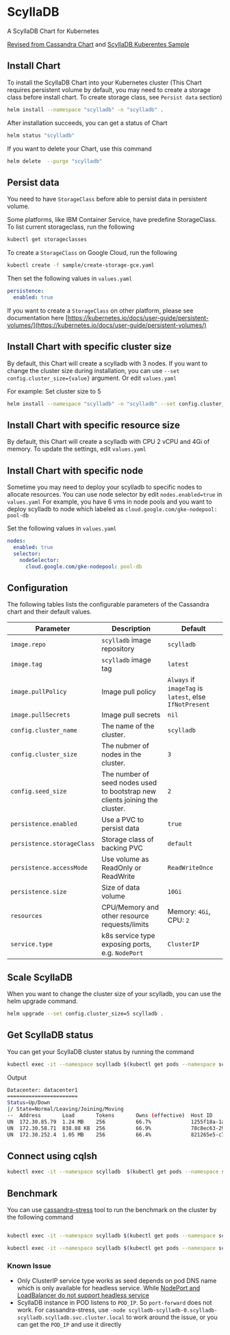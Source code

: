 # ScyllaDB
A ScyllaDB Chart for Kubernetes

[Revised from Cassandra Chart](https://github.com/kubernetes/charts/tree/master/incubator/cassandra) and [ScyllaDB Kuberentes Sample](https://github.com/scylladb/scylla-code-samples/tree/master/kubernetes-scylla)

## Install Chart
To install the ScyllaDB Chart into your Kubernetes cluster (This Chart requires persistent volume by default, you may need to create a storage class before install chart. To create storage class, see `Persist data` section)

```bash
helm install --namespace "scylladb" -n "scylladb" .
```

After installation succeeds, you can get a status of Chart

```bash
helm status "scylladb"
```

If you want to delete your Chart, use this command
```bash
helm delete  --purge "scylladb"
```

## Persist data
You need to have `StorageClass` before able to persist data in persistent volume. 

Some platforms, like IBM Container Service, have predefine StorageClass.
To list current storageclass, run the following

```bash
kubectl get storageclasses
```

To create a `StorageClass` on Google Cloud, run the following

```bash
kubectl create -f sample/create-storage-gce.yaml
```

Then set the following values in `values.yaml`

```yaml
persistence:
  enabled: true
```

If you want to create a `StorageClass` on other platform, please see documentation here [https://kubernetes.io/docs/user-guide/persistent-volumes/](https://kubernetes.io/docs/user-guide/persistent-volumes/)


## Install Chart with specific cluster size
By default, this Chart will create a scylladb with 3 nodes. If you want to change the cluster size during installation, you can use `--set config.cluster_size={value}` argument. Or edit `values.yaml`

For example:
Set cluster size to 5

```bash
helm install --namespace "scylladb" -n "scylladb" --set config.cluster_size=5 .
```

## Install Chart with specific resource size
By default, this Chart will create a scylladb with CPU 2 vCPU and 4Gi of memory.
To update the settings, edit `values.yaml`

## Install Chart with specific node
Sometime you may need to deploy your scylladb to specific nodes to allocate resources. You can use node selector by edit `nodes.enabled=true` in `values.yaml`
For example, you have 6 vms in node pools and you want to deploy scylladb to node which labeled as `cloud.google.com/gke-nodepool: pool-db`

Set the following values in `values.yaml`

```yaml
nodes:
  enabled: true
  selector:
    nodeSelector:
      cloud.google.com/gke-nodepool: pool-db
```

## Configuration

The following tables lists the configurable parameters of the Cassandra chart and their default values.

| Parameter                  | Description                                     | Default                                                    |
| -----------------------    | ---------------------------------------------   | ---------------------------------------------------------- |
| `image.repo`               | `scylladb` image repository                    | `scylladb`                                                  |
| `image.tag`                | `scylladb` image tag                           | `latest`                                                    |
| `image.pullPolicy`         | Image pull policy                               | `Always` if `imageTag` is `latest`, else `IfNotPresent`    |
| `image.pullSecrets`        | Image pull secrets                              | `nil`                                                      |
| `config.cluster_name`      | The name of the cluster.                        | `scylladb`                                                 |
| `config.cluster_size`      | The nubmer of nodes in the cluster.             | `3`                                                        |
| `config.seed_size`         | The number of seed nodes used to bootstrap new clients joining the cluster.                  | `2`           |
| `persistence.enabled`      | Use a PVC to persist data                       | `true`                                                     |
| `persistence.storageClass` | Storage class of backing PVC                    | `default`                                                  |
| `persistence.accessMode`   | Use volume as ReadOnly or ReadWrite             | `ReadWriteOnce`                                            |
| `persistence.size`         | Size of data volume                             | `10Gi`                                                     |
| `resources`                | CPU/Memory and other resource requests/limits   | Memory: `4Gi`, CPU: `2`                                    |
| `service.type`             | k8s service type exposing ports, e.g. `NodePort`| `ClusterIP`                                                |

## Scale ScyllaDB
When you want to change the cluster size of your scylladb, you can use the helm upgrade command.

```bash
helm upgrade --set config.cluster_size=5 scylladb .
```

## Get ScyllaDB status
You can get your ScyllaDB cluster status by running the command

```bash
kubectl exec -it --namespace scylladb $(kubectl get pods --namespace scylladb -l app=scylladb-scylladb -o jsonpath='{.items[0].metadata.name}') nodetool status
```

Output
```bash
Datacenter: datacenter1
=======================
Status=Up/Down
|/ State=Normal/Leaving/Joining/Moving
--  Address       Load       Tokens       Owns (effective)  Host ID                               Rack
UN  172.30.85.79  1.24 MB    256          66.7%             1255f18a-1a1f-4c57-bc54-2b59e68ac7dd  rack1
UN  172.30.58.71  838.88 KB  256          66.9%             78c8ec63-298e-430e-9896-2006a83c3588  rack1
UN  172.30.252.4  1.05 MB    256          66.4%             821265e5-c795-4968-84a1-255b1b8512d4  rack1
```

## Connect using cqlsh

```bash
kubectl exec -it --namespace scylladb  $(kubectl get pods --namespace scylladb -l app=scylladb-scylladb -o jsonpath='{.items[0].metadata.name}') cqlsh
```

## Benchmark

You can use [cassandra-stress](https://docs.datastax.com/en/cassandra/3.0/cassandra/tools/toolsCStress.html) tool to run the benchmark on the cluster by the following command

```bash

kubectl exec -it --namespace scylladb $(kubectl get pods --namespace scylladb -l app=scylladb-scylladb -o jsonpath='{.items[0].metadata.name}') -- cassandra-stress write n=10000 -node scylladb-scylladb-1.scylladb-scylladb.scylladb.svc.cluster.local

kubectl exec -it --namespace scylladb $(kubectl get pods --namespace scylladb -l app=scylladb-scylladb -o jsonpath='{.items[0].metadata.name}') -- cassandra-stress read n=1000 -node scylladb-scylladb-1.scylladb-scylladb.scylladb.svc.cluster.local
```


### Known Issue

* Only ClusterIP service type works as seed depends on pod DNS name which is only available for headless service. While [NodePort and LoadBalancer do not support headless service](https://github.com/kubernetes/kubernetes/pull/30932)
* ScyllaDB instance in POD listens to `POD_IP`. So `port-forward` does not work. For cassandra-stress, use `-node scylladb-scylladb-0.scylladb-scylladb.scylladb.svc.cluster.local` to work around the issue, or you can get the `POD_IP` and use it directly

